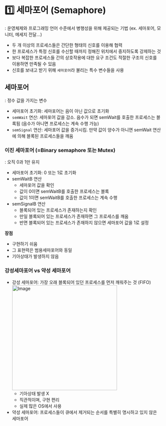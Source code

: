 # 1️⃣ 세마포어 (Semaphore)
: 운영체제와 프로그래밍 언어 수준에서 병행성을 위해 제공되는 기법 
(ex. 세마포어, 모니터, 메세지 전달...)
- 두 개 이상의 프로세스들은 간단한 형태의 신호를 이용해 협력
- 한 프로세스가 특정 신호를 수신할 때까지 정해진 위치에서 중지하도록 강제하는 것
- 보다 복잡한 프로세스들 간의 상호작용에 대한 요구 조건도 적절한 구조의 신호를 이용하면 만족될 수 있음     
- 신호를 보내고 받기 위해 `세마포어`라 불리는 특수 변수들을 사용
  
## 세마포어
: 정수 값을 가지는 변수
- 세마포어 초기화: 세마포어는 음이 아닌 값으로 초기화
- `semWait` 연산: 세마포어 값을 감소. 음수가 되면 semWait를 호출한 프로세스는 블록됨 (음수가 아니면 프로세스는 계속 수행 가능)
- `semSignal` 연산: 세마포어 값을 증가시킴. 만약 값이 양수가 아니면 semWait 연산에 의해 블록된 프로세스들을 깨움

### 이진 세마포어 (=Binary semaphore 또는 Mutex)
: 오직 0과 1만 유지
- 세마포어 초기화: 0 또는 1로 초기화
- semWaitB 연산
  - 세마포어 값을 확인
  - 값이 0이면 semWaitB를 호출한 프로세스는 블록
  - 값이 1이면 semWaitB를 호출한 프로세스는 계속 수행
- semSignalB 연산
  - 블록되어 있는 프로세스가 존재하는지 확인
  - 만일 블록되어 있는 프로세스가 존재하면 그 프로세스를 깨움
  - 반면 블록되어 있는 프로세스가 존재하지 않으면 세마포어 값을 1로 설정
  
**장점**
- 구현하기 쉬움
- 그 표현력은 범용세마포어와 동일
- 기아상태가 발생하지 않음

### 강성세마포어 vs 약성 세마포어
- 강성 세마포어: 가장 오래 블록되어 있던 프로세스를 먼저 깨워주는 것 (FIFO)
  <img width="336" alt="Image" src="https://github.com/user-attachments/assets/7a696ab8-e523-4ca0-8293-bcdcd6fc1a8b" />
  - 기아상태 발생 X
  - 직관적이며, 구현 편리
  - 실제 많은 OS에서 사용
- 약성 세마포어: 프로세스들이 큐에서 제거되는 순서를 특별히 명시하고 있지 않은 세마포어